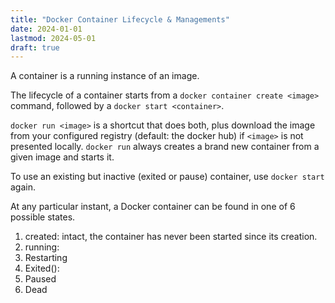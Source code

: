 ```yaml
---
title: "Docker Container Lifecycle & Managements"
date: 2024-01-01
lastmod: 2024-05-01
draft: true
---
```


A container is a running instance of an image.

The lifecycle of a container starts from a `docker container create <image>` command, followed by a `docker start <container>`.

`docker run <image>` is a shortcut that does both, plus download the image from your configured registry (default: the docker hub) if `<image>` is not
presented locally. `docker run` always creates a brand new container from a given image and starts it.

To use an existing but inactive (exited or pause) container, use `docker start` again.

At any particular instant, a Docker container can be found in one of 6 possible states.
1. created: intact, the container has never been started since its creation.
2. running: 
3. Restarting
4. Exited(<num>): 
5. Paused
6. Dead

